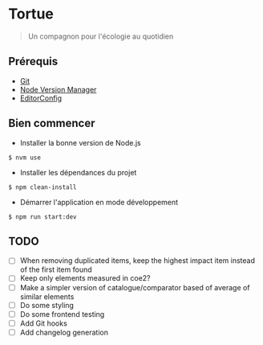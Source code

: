 # Tortue

> Un compagnon pour l'écologie au quotidien

## Prérequis

- [Git](https://git-scm.com/book/en/v2/Getting-Started-Installing-Git)
- [Node Version Manager](https://github.com/nvm-sh/nvm)
- [EditorConfig](https://editorconfig.org/)

## Bien commencer

- Installer la bonne version de Node.js

```shell
$ nvm use
```

- Installer les dépendances du projet

```shell
$ npm clean-install
```

- Démarrer l'application en mode développement

```shell
$ npm run start:dev
```

## TODO

- [ ] When removing duplicated items, keep the highest impact item instead of the first item found
- [ ] Keep only elements measured in coe2?
- [ ] Make a simpler version of catalogue/comparator based of average of similar elements
- [ ] Do some styling
- [ ] Do some frontend testing
- [ ] Add Git hooks
- [ ] Add changelog generation
